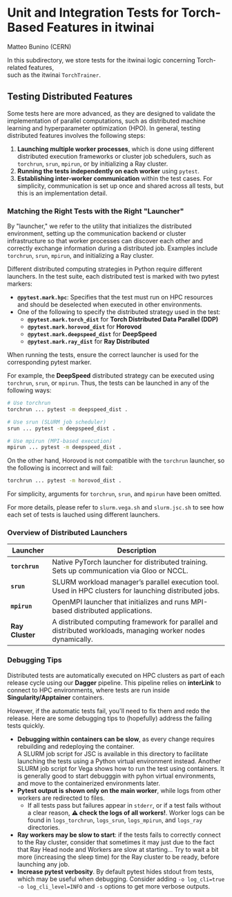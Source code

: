 # Unit and Integration Tests for Torch-Based Features in itwinai

Matteo Bunino (CERN)

In this subdirectory, we store tests for the itwinai logic concerning Torch-related features,  
such as the itwinai `TorchTrainer`.

## Testing Distributed Features

Some tests here are more advanced, as they are designed to validate the implementation of
parallel computations, such as distributed machine learning and hyperparameter optimization
(HPO). In general, testing distributed features involves the following steps:

1. **Launching multiple worker processes**, which is done using different distributed execution
   frameworks or cluster job schedulers, such as `torchrun`, `srun`, `mpirun`, or by
   initializing a Ray cluster.
2. **Running the tests independently on each worker** using `pytest`.
3. **Establishing inter-worker communication** within the test cases. For simplicity,
   communication is set up once and shared across all tests, but this is an implementation
   detail.

### Matching the Right Tests with the Right "Launcher"

By "launcher," we refer to the utility that initializes the distributed environment, setting up
the communication backend or cluster infrastructure so that worker processes can discover each
other and correctly exchange information during a distributed job. Examples include `torchrun`,
`srun`, `mpirun`, and initializing a Ray cluster.

Different distributed computing strategies in Python require different launchers. In the test
suite, each distributed test is marked with two pytest markers:

- **`@pytest.mark.hpc`**: Specifies that the test must run on HPC resources and should be
  deselected when executed in other environments.
- One of the following to specify the distributed strategy used in the test:
  - **`@pytest.mark.torch_dist`** for **Torch Distributed Data Parallel (DDP)**
  - **`@pytest.mark.horovod_dist`** for **Horovod**
  - **`@pytest.mark.deepspeed_dist`** for **DeepSpeed**
  - **`@pytest.mark.ray_dist`** for **Ray Distributed**

When running the tests, ensure the correct launcher is used for the corresponding pytest
marker.  

For example, the **DeepSpeed** distributed strategy can be executed using `torchrun`, `srun`,
or `mpirun`. Thus, the tests can be launched in any of the following ways:

```bash
# Use torchrun
torchrun ... pytest -m deepspeed_dist .

# Use srun (SLURM job scheduler)
srun ... pytest -m deepspeed_dist .

# Use mpirun (MPI-based execution)
mpirun ... pytest -m deepspeed_dist .
```

On the other hand, Horovod is not compatible with the `torchrun` launcher, so the following is
incorrect and will fail:

```bash
torchrun ... pytest -m horovod_dist .
```

For simplicity, arguments for `torchrun`, `srun`, and `mpirun` have been omitted.

For more details, please refer to `slurm.vega.sh` and `slurm.jsc.sh` to see how each set of
tests is lauched using different launchers.

### Overview of Distributed Launchers

| Launcher  | Description |
|-----------|-------------|
| **`torchrun`** | Native PyTorch launcher for distributed training. Sets up communication via Gloo or NCCL. |
| **`srun`** | SLURM workload manager’s parallel execution tool. Used in HPC clusters for launching distributed jobs. |
| **`mpirun`** | OpenMPI launcher that initializes and runs MPI-based distributed applications. |
| **Ray Cluster** | A distributed computing framework for parallel and distributed workloads, managing worker nodes dynamically. |

### Debugging Tips

Distributed tests are automatically executed on HPC clusters as part of each release cycle
using our **Dagger** pipeline. This pipeline relies on **interLink** to connect to HPC
environments, where tests are run inside **Singularity/Apptainer** containers.

However, if the automatic tests fail, you'll need to fix them and redo the release. Here are
some debugging tips to (hopefully) address the failing tests quickly.

- **Debugging within containers can be slow**, as every change requires rebuilding and
  redeploying the container.  
  A SLURM job script for JSC is available in this directory to facilitate launching the tests
  using a Python virtual environment instead. Another SLURM job script for Vega shows how to
  run the test using containers. It is generally good to start debugggin with pyhon virtual
  environments, and move to the containerized environments later.
- **Pytest output is shown only on the main worker**, while logs from other workers are
  redirected to files.  
  - If all tests pass but failures appear in `stderr`, or if a test fails without a clear
    reason, **⚠️ check the logs of all workers!**. Worker logs can be found in `logs_torchrun`,
    `logs_srun`, `logs_mpirun`, and `logs_ray` directories.
- **Ray workers may be slow to start**: if the tests fails to correctly connect to the Ray
  cluster, consider that sometimes it may just due to the fact that Ray Head node and Workers
  are slow at starting... Try to wait a bit more (increasing the sleep time) for the Ray
  cluster to be ready, before launching any job.
- **Increase pytest verbosity**. By default pytest hides stdout from tests, which may be useful
  when debugging. Consider adding `-o log_cli=true -o log_cli_level=INFO` and `-s` options to
  get more verbose outputs.
